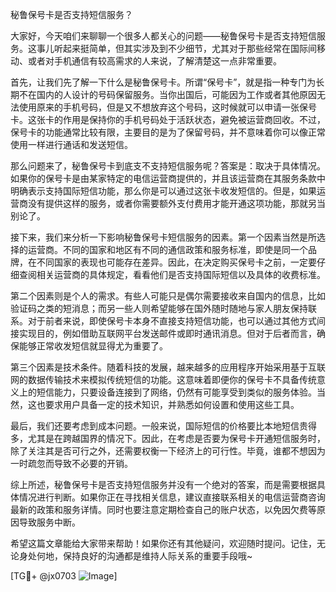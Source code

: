 秘鲁保号卡是否支持短信服务？

大家好，今天咱们来聊聊一个很多人都关心的问题——秘鲁保号卡是否支持短信服务。这事儿听起来挺简单，但其实涉及到不少细节，尤其对于那些经常在国际间移动、或者对手机通信有较高需求的人来说，了解清楚这一点非常重要。

首先，让我们先了解一下什么是秘鲁保号卡。所谓“保号卡”，就是指一种专门为长期不在国内的人设计的号码保留服务。当你出国后，可能因为工作或者其他原因无法使用原来的手机号码，但是又不想放弃这个号码，这时候就可以申请一张保号卡。这张卡的作用是保持你的手机号码处于活跃状态，避免被运营商回收。不过，保号卡的功能通常比较有限，主要目的是为了保留号码，并不意味着你可以像正常使用一样进行通话和发送短信。

那么问题来了，秘鲁保号卡到底支不支持短信服务呢？答案是：取决于具体情况。如果你的保号卡是由某家特定的电信运营商提供的，并且该运营商在其服务条款中明确表示支持国际短信功能，那么你是可以通过这张卡收发短信的。但是，如果运营商没有提供这样的服务，或者你需要额外支付费用才能开通这项功能，那就另当别论了。

接下来，我们来分析一下影响秘鲁保号卡短信服务的因素。第一个因素当然是所选择的运营商。不同的国家和地区有不同的通信政策和服务标准，即使是同一个品牌，在不同国家的表现也可能存在差异。因此，在决定购买保号卡之前，一定要仔细查阅相关运营商的具体规定，看看他们是否支持国际短信以及具体的收费标准。

第二个因素则是个人的需求。有些人可能只是偶尔需要接收来自国内的信息，比如验证码之类的短消息；而另一些人则希望能够在国外随时随地与家人朋友保持联系。对于前者来说，即使保号卡本身不直接支持短信功能，也可以通过其他方式间接实现目的，例如借助互联网平台发送邮件或即时通讯消息。但对于后者而言，确保能够正常收发短信就显得尤为重要了。

第三个因素是技术条件。随着科技的发展，越来越多的应用程序开始采用基于互联网的数据传输技术来模拟传统短信的功能。这意味着即便你的保号卡不具备传统意义上的短信能力，只要设备连接到了网络，仍然有可能享受到类似的服务体验。当然，这也要求用户具备一定的技术知识，并熟悉如何设置和使用这些工具。

最后，我们还要考虑到成本问题。一般来说，国际短信的价格要比本地短信贵得多，尤其是在跨越国界的情况下。因此，在考虑是否要为保号卡开通短信服务时，除了关注其是否可行之外，还需要权衡一下经济上的可行性。毕竟，谁都不想因为一时疏忽而导致不必要的开销。

综上所述，秘鲁保号卡是否支持短信服务并没有一个绝对的答案，而是需要根据具体情况进行判断。如果你正在寻找相关信息，建议直接联系相关的电信运营商咨询最新的政策和服务详情。同时也要注意定期检查自己的账户状态，以免因欠费等原因导致服务中断。

希望这篇文章能给大家带来帮助！如果你还有其他疑问，欢迎随时提问。记住，无论身处何地，保持良好的沟通都是维持人际关系的重要手段哦~

[TG💪+ @jx0703 ![Image](https://github.com/user-attachments/assets/dbca1d08-cadb-493c-b0ec-ad6f7a83f270)]